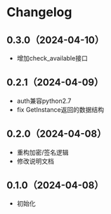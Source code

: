 # Changelog
## 0.3.0（2024-04-10）
* 增加check_available接口

## 0.2.1（2024-04-09）
* auth兼容python2.7
* fix GetInstance返回的数据结构

## 0.2.0（2024-04-08）
* 重构加密/签名逻辑
* 修改说明文档

## 0.1.0（2024-04-08）
* 初始化

